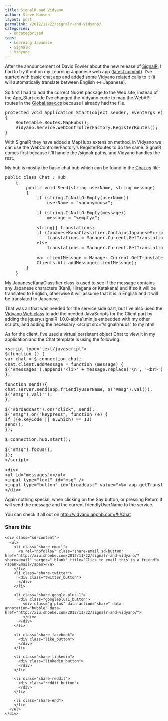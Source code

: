 ```yaml
---
title: SignalR and Vidyano
author: Steve Hansen
layout: post
permalink: /2012/11/22/signalr-and-vidyano/
categories:
  - Uncategorized
tags:
  - Learning Japanese
  - SignalR
  - Vidyano
---
```

After the announcement of David Fowler about the new release of [SignalR][1], I had to try it out on my Learning Japanese web app ([latest commit][2]). I&#8217;ve started with basic chat app and added some Vidyano related calls to it (it will automatically translate between English <-> Japanese).

So first I had to add the correct NuGet package to the Web site, instead of the App_Start code I&#8217;ve changed the Vidyano code to map the WebAPI routes in the [Global.asax.cs][3] because I already had the file.

<pre>protected void Application_Start(object sender, EventArgs e)
<a name="cl-11"></a>{
<a name="cl-12"></a>    RouteTable.Routes.MapHubs(); 
<a name="cl-13"></a>    Vidyano.Service.WebControllerFactory.RegisterRoutes();
<a name="cl-14"></a>}</pre>

With SignalR they have added a MapHubs extension method, in Vidyano we can use the WebControllerFactory&#8217;s RegisterRoutes to do the same. SignalR comes first because it&#8217;ll handle the /signalr paths, and Vidyano handles the rest.

My hub is mostly the basic chat hub which can be found in the [Chat.cs][4] file:

<pre>public class Chat : Hub
<a name="cl-7"></a>    {
<a name="cl-8"></a>        public void Send(string userName, string message)
<a name="cl-9"></a>        {
<a name="cl-10"></a>            if (string.IsNullOrEmpty(userName))
<a name="cl-11"></a>                userName = "&lt;anonymous&gt;";
<a name="cl-12"></a>
<a name="cl-13"></a>            if (string.IsNullOrEmpty(message))
<a name="cl-14"></a>                message = "&lt;empty&gt;";
<a name="cl-15"></a>
<a name="cl-16"></a>            string[] translations;
<a name="cl-17"></a>            if (JapaneseKanaClassifier.ContainsJapaneseScript(message))
<a name="cl-18"></a>                translations = Manager.Current.GetTranslations(new[] { message }, "ja", "en");
<a name="cl-19"></a>            else
<a name="cl-20"></a>                translations = Manager.Current.GetTranslations(new[] { message }, "en", "ja");
<a name="cl-21"></a>
<a name="cl-22"></a>            var clientMessage = Manager.Current.GetTranslatedMessage("UserSays", userName, message, translations.Length &gt; 0 ? translations[0] : "&lt;unknown&gt;");
<a name="cl-23"></a>            Clients.All.addMessage(clientMessage);
<a name="cl-24"></a>        }
<a name="cl-25"></a>    }</pre>

My JapaneseKanaClassifier class is used to see if the message contains any Japanese characters (Kanji, Hiragana or Katakana) and if so it will be translated to English, otherwise it will assume that it is in English and it will be translated to Japanese.

That was all that was needed for the service side part, but I&#8217;ve also used the [Vidyano Web class][5] to add the needed JavaScripts for the Client part by adding the jquery.signalR-1.0.0-alpha1.min.js embedded with my other scripts, and adding the necessary <script src=&#8221;/signalr/hubs&#8221; to my html.

As for the client, I&#8217;ve used a virtual persistent object Chat to view it in my application and the Chat template is using the following:

<pre>&lt;script type="text/javascript"&gt;
$(function () {
var chat = $.connection.chat;
chat.client.addMessage = function (message) {
$('#messages').append('&lt;li&gt;' + message.replace('\n', '&lt;br&gt;') + '&lt;/li&gt;');
};

function send(){
chat.server.send(app.friendlyUserName, $('#msg').val());
$('#msg').val('');
};

$("#broadcast").on("click", send);
$("#msg").on("keypress", function (e) {
if ((e.keyCode || e.which) == 13)
send();
});

$.connection.hub.start();

$("#msg").focus();
});
&lt;/script&gt;

&lt;div&gt;
&lt;ul id="messages"&gt;&lt;/ul&gt;
&lt;input type="text" id="msg" /&gt;
&lt;input type="button" id="broadcast" value="&lt;%= app.getTranslatedMessage('Say') %&gt;" /&gt;
&lt;/div&gt;</pre>

Again nothing special, when clicking on the Say button, or pressing Return it will send the message and the current friendlyUserName to the service.

You can check it all out on <http://vidyano.apphb.com/#!/Chat>

<div class="sharedaddy sd-sharing-enabled">
  <div class="robots-nocontent sd-block sd-social sd-social-official sd-sharing">
    <h3 class="sd-title">
      Share this:
    </h3>
    
    <div class="sd-content">
      <ul>
        <li class="share-email">
          <a rel="nofollow" class="share-email sd-button" href="http://xiu.shoeke.com/2012/11/22/signalr-and-vidyano/?share=email" target="_blank" title="Click to email this to a friend"><span>Email</span></a>
        </li>
        <li class="share-twitter">
          <div class="twitter_button">
          </div>
        </li>
        
        <li class="share-google-plus-1">
          <div class="googleplus1_button">
            <div class="g-plus" data-action="share" data-annotation="bubble" data-href="http://xiu.shoeke.com/2012/11/22/signalr-and-vidyano/">
            </div>
          </div>
        </li>
        
        <li class="share-facebook">
          <div class="like_button">
          </div>
        </li>
        
        <li class="share-linkedin">
          <div class="linkedin_button">
          </div>
        </li>
        
        <li class="share-reddit">
          <div class="reddit_button">
          </div>
        </li>
        
        <li class="share-end">
        </li>
      </ul>
    </div>
  </div>
</div>

 [1]: http://weblogs.asp.net/davidfowler/archive/2012/11/11/microsoft-asp-net-signalr.aspx
 [2]: https://bitbucket.org/Hansen/learningjapanese/changeset/70fa42ad576b3d94d27b2ae00027495f
 [3]: https://bitbucket.org/Hansen/learningjapanese/src/70fa42ad576b3d94d27b2ae00027495f527f06a3/LearningJapanese.Service.Web/Global.asax.cs
 [4]: https://bitbucket.org/Hansen/learningjapanese/src/70fa42ad576b3d94d27b2ae00027495f527f06a3/LearningJapanese.Service/Chat.cs
 [5]: https://bitbucket.org/Hansen/learningjapanese/src/70fa42ad576b3d94d27b2ae00027495f527f06a3/LearningJapanese.Service/LearningJapaneseWeb.cs